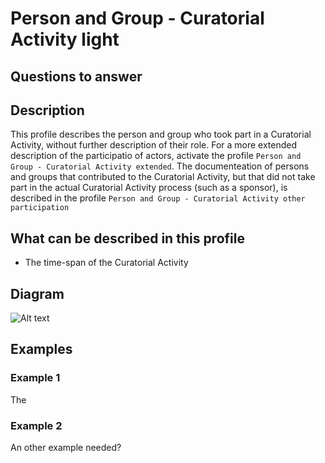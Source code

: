 # Person and Group - Curatorial Activity light

## Questions to answer

## Description

This profile describes the person and group who took part in a Curatorial Activity, without further description of their role.
For a more extended description of the participatio of actors, activate the profile `Person and Group - Curatorial Activity extended`.
The documenteation of persons and groups that contributed to the Curatorial Activity, but that did not take part in the actual Curatorial Activity process (such as a sponsor), is described in the profile `Person and Group - Curatorial Activity other participation`

## What can be described in this profile

- The time-span of the Curatorial Activity

## Diagram

![Alt text](<Diagrams/GV_Profile_Object-Actor's Curatorial Activity Light.drawio.png>)

## Examples

### Example 1

The

### Example 2

An other example needed?
